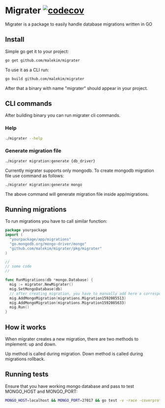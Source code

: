 # Migrater [![codecov](https://codecov.io/gh/malekim/migrater/branch/master/graph/badge.svg)](https://codecov.io/gh/malekim/migrater)
Migrater is a package to easily handle database migrations written in GO

## Install

Simple go get it to your project:
```bash
go get github.com/malekim/migrater
```

To use it as a CLI run:
```bash
go build github.com/malekim/migrater
```

After that a binary with name "migrater" should appear in your project.

## CLI commands

After building binary you can run migrater cli commands.

### Help

```bash
./migrater --help
```

### Generate migration file

```bash
./migrater migration:generate {db_driver}
```

Currently migrater supports only mongodb. To create mongodb migration file use command as follows:

```bash
./migrater migration:generate mongo
```

The above command will generate migration file inside app/migrations.

## Running migrations

To run migrations you have to call similar function:

```go
package yourpackage
import (
  "yourpackage/app/migrations"
  "go.mongodb.org/mongo-driver/mongo"
  "github.com/malekim/migrater/pkg/migrater"
)

//
// some code
//

func RunMigrations(db *mongo.Database) {
  mig := migrater.NewMigrater()
  mig.SetMongoDatabase(db)
  // after creating migration, you have to manually add here a corresponding file
  mig.AddMongoMigration(migrations.Migration1592085513)
  mig.AddMongoMigration(migrations.Migration1592085633)
  mig.Run()
}
```

## How it works

When migrater creates a new migration, there are two methods to implement: up and down.

Up method is called during migration. Down method is called during migrations rollback.

## Running tests

Ensure that you have working mongo database and pass to test MONGO_HOST and MONGO_PORT:
```bash
MONGO_HOST=localhost && MONGO_PORT=27017 && go test -v -race -coverprofile=coverage.txt -covermode=atomic ./... &&  go tool cover -html=coverage.txt
```